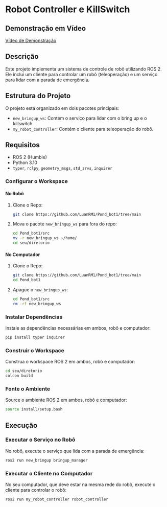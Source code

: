# Robot Controller e KillSwitch

## Demonstração em Vídeo

[Vídeo de Demonstração](https://drive.google.com/file/d/17lp4SG_v2WHbRr3-P5KEkQRdHMMQdkfZ/view?usp=sharing)

## Descrição

Este projeto implementa um sistema de controle de robô utilizando ROS 2. Ele inclui um cliente para controlar um robô (teleoperação) e um serviço para lidar com a parada de emergência.

## Estrutura do Projeto

O projeto está organizado em dois pacotes principais:

- `new_bringup_ws`: Contém o serviço para lidar com o bring up e o killswitch.
- `my_robot_controller`: Contém o cliente para teleoperação do robô.

## Requisitos

- ROS 2 (Humble)
- Python 3.10
- `typer`, `rclpy`, `geometry_msgs`, `std_srvs`, `inquirer`

### Configurar o Workspace

#### No Robô

1. Clone o Repo:

   ```sh
   git clone https://github.com/LuanRM1/Pond_bot1/tree/main
   ```

2. Mova o pacote `new_bringup_ws` para fora do repo:

   ```sh
   cd Pond_bot1/src
   mv -r new_bringup_ws ~/home/
   cd seu/diretorio
   ```

#### No Computador

1. Clone o Repo:

   ```sh
   git clone https://github.com/LuanRM1/Pond_bot1/tree/main
   cd Pond_bot1
   ```

2. Apague o `new_bringup_ws`:

   ```sh
   cd Pond_bot1/src
   rm -rf new_bringup_ws
   ```

### Instalar Dependências

Instale as dependências necessárias em ambos, robô e computador:

```sh
pip install typer inquirer
```

### Construir o Workspace

Construa o workspace ROS 2 em ambos, robô e computador:

```sh
cd seu/diretorio
colcon build
```

### Fonte o Ambiente

Source o ambiente ROS 2 em ambos, robô e computador:

```sh
source install/setup.bash
```

## Execução

### Executar o Serviço no Robô

No robô, execute o serviço que lida com a parada de emergência:

```sh
ros2 run new_bringup bringup_manager
```

### Executar o Cliente no Computador

No seu computador, que deve estar na mesma rede do robô, execute o cliente para controlar o robô:

```sh
ros2 run my_robot_controller robot_controller
```
